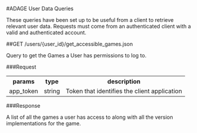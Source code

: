 #ADAGE User Data Queries

These queries have been set up to be useful from a client to retrieve relevant user data. Requests must come from an authenticated client with a valid and authenticated account. 

##GET /users/{user_id}/get_accessible_games.json

Query to get the Games a User has permissions to log to.


###Request
<table>
    <tr> 
        <th>params</th>
        <th>type</th>
        <th>description</th>
    </tr>
    <tr>
        <td>app_token</td>
        <td>string</td>
        <td>Token that identifies the client application</td>
    </tr>
</table>

###Response

A list of all the games a user has access to along with all the version implementations for the game. 